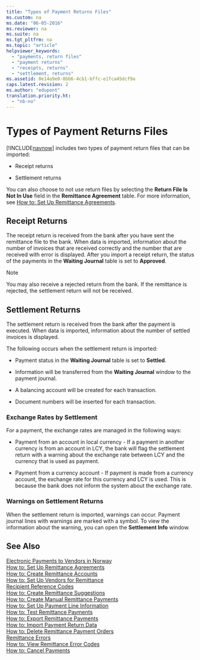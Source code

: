 ```yaml
---
title: "Types of Payment Returns Files"
ms.custom: na
ms.date: "06-05-2016"
ms.reviewer: na
ms.suite: na
ms.tgt_pltfrm: na
ms.topic: "article"
helpviewer_keywords: 
  - "payments, return files"
  - "payment returns"
  - "receipts, returns"
  - "settlement, returns"
ms.assetid: 0e14a9e0-8bb6-4cb1-bffc-e1fca45dcf9a
caps.latest.revision: 2
ms.author: "edupont"
translation.priority.ht: 
  - "nb-no"
---
```

# Types of Payment Returns Files
[!INCLUDE[navnow](../../ApplicationDesign/includes/navnow_md.md)] includes two types of payment return files that can be imported:  
  
-   Receipt returns  
  
-   Settlement returns  
  
 You can also choose to not use return files by selecting the **Return File Is Not In Use** field in the **Remittance Agreement** table. For more information, see [How to: Set Up Remittance Agreements](../../LocalFunctionalityForMicrosoftDynamicsNav2016/Norway/how-to-set-up-remittance-agreements.md).  
  
## Receipt Returns  
 The receipt return is received from the bank after you have sent the remittance file to the bank. When data is imported, information about the number of invoices that are received correctly and the number that are received with error is displayed. After you import a receipt return, the status of the payments in the **Waiting Journal** table is set to **Approved**.  
  
> [!NOTE]  
>  You may also receive a rejected return from the bank. If the remittance is rejected, the settlement return will not be received.  
  
## Settlement Returns  
 The settlement return is received from the bank after the payment is executed. When data is imported, information about the number of settled invoices is displayed.  
  
 The following occurs when the settlement return is imported:  
  
-   Payment status in the **Waiting Journal** table is set to **Settled**.  
  
-   Information will be transferred from the **Waiting Journal** window to the payment journal.  
  
-   A balancing account will be created for each transaction.  
  
-   Document numbers will be inserted for each transaction.  
  
### Exchange Rates by Settlement  
 For a payment, the exchange rates are managed in the following ways:  
  
-   Payment from an account in local currency \- If a payment in another currency is from an account in LCY, the bank will flag the settlement return with a warning about the exchange rate between LCY and the currency that is used as payment.  
  
-   Payment from a currency account \- If payment is made from a currency account, the exchange rate for this currency and LCY is used. This is because the bank does not inform the system about the exchange rate.  
  
### Warnings on Settlement Returns  
 When the settlement return is imported, warnings can occur. Payment journal lines with warnings are marked with a symbol. To view the information about the warning, you can open the **Settlement Info** window.  
  
## See Also  
 [Electronic Payments to Vendors in Norway](../../LocalFunctionalityForMicrosoftDynamicsNav2016/Norway/electronic-payments-to-vendors-in-norway.md)   
 [How to: Set Up Remittance Agreements](../../LocalFunctionalityForMicrosoftDynamicsNav2016/Norway/how-to-set-up-remittance-agreements.md)   
 [How to: Create Remittance Accounts](../../LocalFunctionalityForMicrosoftDynamicsNav2016/Norway/how-to-create-remittance-accounts.md)   
 [How to: Set Up Vendors for Remittance](../../LocalFunctionalityForMicrosoftDynamicsNav2016/Norway/how-to-set-up-vendors-for-remittance.md)   
 [Recipient Reference Codes](../../LocalFunctionalityForMicrosoftDynamicsNav2016/Norway/recipient-reference-codes.md)   
 [How to: Create Remittance Suggestions](../../LocalFunctionalityForMicrosoftDynamicsNav2016/Norway/how-to-create-remittance-suggestions.md)   
 [How to: Create Manual Remittance Payments](../../LocalFunctionalityForMicrosoftDynamicsNav2016/Norway/how-to-create-manual-remittance-payments.md)   
 [How to: Set Up Payment Line Information](../../LocalFunctionalityForMicrosoftDynamicsNav2016/Norway/how-to-set-up-payment-line-information.md)   
 [How to: Test Remittance Payments](../../LocalFunctionalityForMicrosoftDynamicsNav2016/Norway/how-to-test-remittance-payments.md)   
 [How to: Export Remittance Payments](../../LocalFunctionalityForMicrosoftDynamicsNav2016/Norway/how-to-export-remittance-payments.md)   
 [How to: Import Payment Return Data](../../LocalFunctionalityForMicrosoftDynamicsNav2016/Norway/how-to-import-payment-return-data.md)   
 [How to: Delete Remittance Payment Orders](../../LocalFunctionalityForMicrosoftDynamicsNav2016/Norway/how-to-delete-remittance-payment-orders.md)   
 [Remittance Errors](../../LocalFunctionalityForMicrosoftDynamicsNav2016/Norway/remittance-errors.md)   
 [How to: View Remittance Error Codes](../../LocalFunctionalityForMicrosoftDynamicsNav2016/Norway/how-to-view-remittance-error-codes.md)   
 [How to: Cancel Payments](../../LocalFunctionalityForMicrosoftDynamicsNav2016/Norway/how-to-cancel-payments.md)